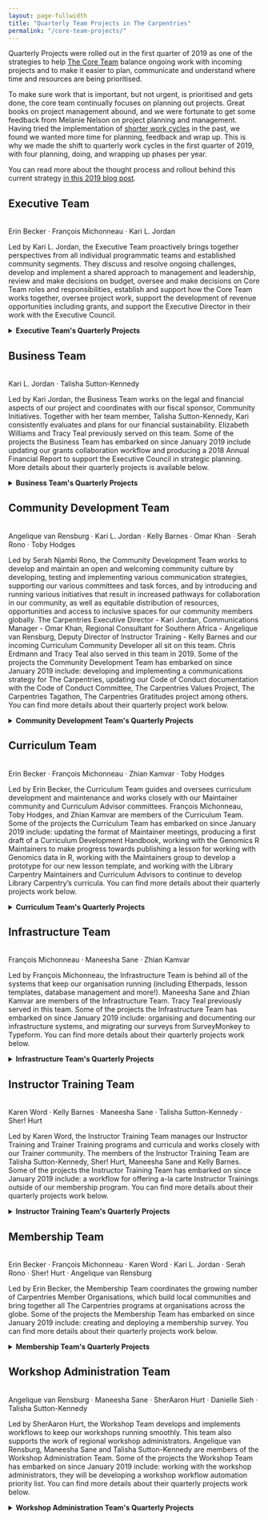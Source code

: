 ```yaml
---
layout: page-fullwidth
title: "Quarterly Team Projects in The Carpentries"
permalink: "/core-team-projects/"
---
```


Quarterly Projects were rolled out in the first quarter of 2019 as one of the strategies to help [The Core Team](ttps://carpentries.org/team) balance ongoing work with incoming projects and to make it easier to   plan, communicate and understand where time and resources are being prioritised.

To make sure work that is important, but not urgent, is prioritised and gets done, the core team continually focuses on planning out projects. Great books on project management abound, and we were fortunate to get some feedback from Melanie Nelson on project planning and management. Having tried the implementation of [shorter work cycles](https://datacarpentry.org/blog/2017/02/prometheus) in the past, we found we wanted more time for planning, feedback and wrap up. This is why we made the shift to quarterly work cycles in the first quarter of 2019, with four planning, doing, and wrapping up phases per year.

You can read more about the thought process and rollout behind this current strategy [in this 2019 blog post](https://carpentries.org/blog/2019/02/projects-teams-job-plans/).

## Executive Team
<br/> Erin Becker · François Michonneau · Kari L. Jordan

Led by Kari L. Jordan, the Executive Team proactively brings together perspectives from all individual programmatic teams and established community segments. They discuss and resolve ongoing challenges, develop and implement a shared approach to management and leadership, review and make decisions on budget, oversee and make decisions on Core Team roles and responsibilities, establish and support how the Core Team works together, oversee project work, support the development of revenue opportunities including grants, and support the Executive Director in their work with the Executive Council.

<details>
<summary>
<strong>Executive Team's Quarterly Projects</strong>
</summary>

<details>
<summary>
<strong>October - December (Q4) 2020</strong>
</summary>
Erin Becker · François Michonneau · Kari L. Jordan

#### New Core Team Member Recruitment
In Q4 2020, The Carpentries Executive Team oversaw the recruitment of [two new members of our Core Team](https://carpentries.org/blog/2020/10/job-openings/), as well as three short-term positions. We hope to be able to announce new team members to the community near the end of Q1 2021.

This quarter, the Executive Team has also helped to coordinate a cross-team effort to solidify our support of online workshops and integrate online offerings into all of our workflows and structures. You can read [ about this project in this blog post from December 14, 2020](https://carpentries.org/blog/2020/12/Carpentries-Online-Workshops/).
</details>

<details>
<summary>
<strong>January - March (Q1) 2020</strong>
</summary>
Erin Becker · François Michonneau · Kari L. Jordan

#### Learner Survey Infographics

We collect information from our learners via the pre and post workshop survey. Additionally, we collected long-term impact survey responses in Q4 of 2020. We’ve released several reports using this data, however this year we will only create infographics with the data. This is because the results of our reports often say the same thing. In the future we may write a more comprehensive impact paper, but infographics that our team and community can use will be sufficient for this quarter.

#### The Carpentries Annual Report, 2019

In late 2018, [we released our first Annual Report (for 2018)](https://carpentries.org/blog/2018/10/annual-report/). This report has served as a valuable resource for communicating with both existing community members, as well as potential funders, Members, and others who we want to establish a relationship with. In Q1 2020, will develop 2019's annual report that both communicates updated metrics for our programs and financials, and also showcases the strengths of our organisation and how it has grown over the past year.

</details>

<details>
<summary>
<strong>October - December (Q4) 2019</strong>
</summary>
Erin Becker · Elizabeth Williams · Kari L. Jordan · Tracy Teal

#### Planning for Implementing CoCc Task Force Recommendations

A task force met four times during August and September 2019 to make recommendations to help respond to incidents that happen outside the existing mandate of the Carpentries Code of Conduct Committee. [These recommendations were released on 2019-09](https://carpentries.org/blog/2019/09/cocc-taskforce-summary-recommendations/). This quarter we will develop a roadmap that can be used to implement the task force’s recommendations.
</details>

<details>
<summary>
<strong>July - September (Q3) 2019</strong>
</summary>
Erin Becker · Elizabeth Williams · Kari L. Jordan · Tracy Teal

#### Recommendations for incidents outside the mandate of The Carpentries Code of Conduct committee

With a growing community and an increasing number of Carpentries spaces (online and in-person), The Carpentries is encountering cases where a response to incidents either in or outside of Carpentries spaces may be appropriate, but are outside our formal guidelines and processes. Our Code of Conduct (CoC) and Code of Conduct Committee are now quite mature and in operation for incidents that fall within its mandate. There is less clarity when there are incidents outside the Code of Conduct committee’s current purview, including incidents that may have occurred outside of Carpentries spaces, incidents that happen within Carpentries spaces that are either not reported or are not yet incidents, or where people would like to share information or get feedback, rather than formally report an incident. These incidents may impact the ability of members to feel safe working in our community. We want to respond to these events in a timely manner and in a consistent way that balances transparency, confidentiality and legal considerations.
</details>

<details>
<summary>
<strong>April - June (Q2) 2019</strong>
</summary>
Erin Becker · Elizabeth Williams · Kari L. Jordan · Tracy Teal

#### Equity, Inclusion, and Accessibility Roadmap

We currently employ a reactive approach to issues around equity, inclusion, and accessibility. Each process and program we as a team own - from how we collect information to how we support micro-communities - should include elements of a strategic plan that ensures we are advocating for community:

**Equity**: The creation of opportunities for equal access to and participation in programs that are capable of closing participation gaps in our community. <br/>
**Inclusion**: The active, intentional, and ongoing engagement of diverse people and communities that increases awareness, content knowledge, and empathic understanding of the ways we interact within (and change) our community.<br/>
**Accessibility**: Program/process design and implementation that offers multiple avenues for access and participation.

This project is being scoped to develop a strategic plan that will include our:
- **Strategy**: Scoping the larger vision for why we are doing this work.
- **Plan**: List of steps to accomplish the goals of our strategy.
</details>

<details>
<summary>
<strong>January - March (Q1) 2019</strong>
</summary>
Erin Becker · Elizabeth Williams · Kari L. Jordan · Tracy Teal

#### Develop a System to Evaluate and Measure Project/Program Outcomes

Each staff team project will need sign-off from the Assessment and Equity and Inclusion Lead (Kari). We currently do not have a system to define what assessment/E&I looks like across projects and programmatic outcomes. The purpose of this project is to develop such a system in the form of a rubric and/or checklist.
</details>

</details>

## Business Team
<br/> Kari L. Jordan · Talisha Sutton-Kennedy

Led by Kari Jordan, the Business Team works on the legal and financial aspects of our project and coordinates with our fiscal sponsor, Community Initiatives. Together with her team member, Talisha Sutton-Kennedy, Kari consistently evaluates and plans for our financial sustainability. Elizabeth Williams and Tracy Teal previously served on this team. Some of the projects the Business Team has embarked on since January 2019 include updating our grants collaboration workflow and producing a 2018 Annual Financial Report to support the Executive Council in strategic planning. More details about their quarterly projects is available below.

<details>
<summary>
<strong>Business Team's Quarterly Projects</strong>
</summary>

<details>
<summary>
<strong>July - September (Q3) 2020 & October - December (Q4) 2020</strong>
</summary>
Kari L. Jordan · Talisha Sutton-Kennedy · Omar Khan

#### Capacity Building
Throughout Q2 and Q3 2020, The Business Team has been working with the Executive Council on Capacity Building. This work is driven by Goal 5 of The Carpentries Strategic Plan: Strengthen organisational structure and capacity to be strategic and responsive. In alignment with Goal 5,  the goal of the Capacity Building project was to pursue grant opportunities and explore ways to manage and diversify our revenue streams, including pursuing corporate sponsorships, that are aligned with our values and priorities.

We began by exploring the revenue applications of The Carpentries current assets and organisational strengths. We researched fundraising strategies and took advantage of fundraising training opportunities offered to Chan Zuckerberg Initiative (CZI) grantees. The information from these initiatives was used to support the development of a fundraising plan. As part of this project, we worked very closely with our Communications Manager, Omar Khan, who led the development of The Carpentries Philanthropy. A newly launched mailing list for members of our community who are interested in learning more about how they can help support our mission of building global capacity in essential data and computational skills and broaden The Carpentries’ impact on the world around us. For more information, please view the blog post: [Announcing The Carpentries Philanthropy: A New Way to Get Involved with The Carpentries (2020-10-01)](https://carpentries.org/blog/2020/10/introducing-the-carpentries-philanthropy/)

Our work in this project demonstrated the importance of fundraising through donation campaigns for non-profit organisations. Therefore as outlined in the fundraising plan, we began planning a donation campaign. On 2020-11-09, the blog post [A Call to Action: Donate to The Carpentries](https://carpentries.org/blog/2020/11/a-call-to-action-donate-to-the-carpentries/) went out to announce and launch our first donation campaign.
</details>

<details>
<summary>
<strong>April - June (Q2) 2020</strong>
</summary>
Kari L. Jordan · Talisha Sutton-Kennedy

#### Online Workshops Pricing Model

In Q2 2020, The Business Team was tasked with determining whether the pricing model for online workshops would differ from in-person workshops. To do this, we researched the costs of licensing expansions of existing tools. We reviewed the subscription services that we use for any tools required to host workshops. Those tools include Zoom, Calendly, and HelpScout. We looked at what our current plans include in terms of users and what it would cost to upgrade plans should we need to for online workshops. We were able to apply for several non-profit discounts and remove users who were not using the services in their work. Because of that, we did not need to increase the price for subscriptions for our services, and therefore did not need to increase the price for workshops taught online.

</details>

<details>
<summary>
<strong>January - March (Q1) 2020</strong>
</summary>
Kari L. Jordan · Talisha Sutton-Kennedy

#### 2019 Financial Report

December 2019 marked the end of our 2019 fiscal year, the launch of a new strategic plan and transitions within both our Executive Council and Executive Team. Our annual financial report will outline the financial trends over the last year, our financial status at the end of the year, and provide an outlook going into 2020. Through this report, we hope to provide The Carpentries leadership (EC & Executive Team) the resources to make informed strategic financial decisions to support The Carpentries’ programs and to allow the broader community easy access to more detailed financial information.

</details>

<details>
<summary>
<strong>October - December (Q4) 2019</strong>
</summary>
Elizabeth Williams · Tracy Teal

#### Grants to Support Program Development and Scaling

In November 2019, [we announced](https://carpentries.org/blog/2019/11/czi-moore-grant/) that we have been awarded USD $2.65 million from Gordon and Betty Moore Foundation and Chan Zuckerberg Initiative to support our work over the next three years. This funding will support the growth of our Instructor Training program and Trainer Training programs, enable the creation of a platform for community members to share high-quality, peer-reviewed lesson materials (Carpentries Lab), move forward on our [Equity, Inclusion, and Accessibility Roadmap](https://carpentries.org/files/assessment/equity_inclusion_accessibility_roadmap.pdf), more systematically support local community growth and leadership, and much more! For more information about the work these grants are supporting, see [our announcement](https://carpentries.org/blog/2019/11/czi-moore-grant/). Also check out our [Supporters page](https://carpentries.org/supporters/) for more details on funding sources.

#### Growing our Core Team

At the end of Q3 2019, we bid [a bittersweet farewell to Chris Erdmann](https://carpentries.org/blog/2019/09/thank-you-all/) as he moved on from his role as Library Carpentry Community & Development Director. This quarter, we [brought on-board Angelique van Rensburg](https://carpentries.org/blog/2019/11/introducing-angelique/) as Regional Consultant for Southern Africa and [announced four new open positions](https://carpentries.org/blog/2019/11/job-opportunities-with-the-carpentries) with our team. We also announced that our Executive Director, Tracy Teal, [will be moving on from her position](https://carpentries.org/blog/2019/12/executive-director-transition) in January. We are grateful for Tracy’s transformative leadership and for Chris’s contributions to building the Library Carpentry community. In the new year, we look forward to finding our five new Core Team members. Will you be one of them?

#### Preparing to Report on our Programs

In 2018, [we released our first annual report](https://carpentries.org/blog/2018/10/annual-report/) as The Carpentries. We have also [released reports](https://carpentries.org/assessment/) on our [programmatic statistics](https://doi.org/10.5281/zenodo.2325620), and our impact on learners, both [immediately after workshops](https://doi.org/10.5281/zenodo.1043533) and [longer-term](https://doi.org/10.5281/zenodo.1039944). We also shared a high-level overview of our financials in [this blog post](https://carpentries.org/blog/2019/05/carpentries-financial-updates/). It is important to us as an organisation, and in line with [our community value](https://carpentries.org/blog/2019/11/carpentries-values/) of “Acting Openly”, to systematise our reporting process and make this information routinely available to the community in ways that are accessible and actionable. This quarter, we began to organise and clean our data to prepare for a Q1 2020 release of our 2019 Annual Report and financial report, as well as a report on our Instructor Training program, and a set of infographics around our impact on learners at our workshops. Watch our blog and [@thecarpentries](https://twitter.com/thecarpentries) on Twitter for announcements as these reports are released!

</details>

<details>
<summary>
<strong>July - September (Q3) 2019</strong>
</summary>
Elizabeth Williams · Tracy Teal

#### Financial Report, Budget Development and Tracking

In Q2, we generated a [Financial Report for fiscal year 2018](https://carpentries.org/blog/2019/05/carpentries-financial-updates/). This report presents an overview of our income and expenses and serves as a resource to support our long-term financial sustainability. In order to sustain the financial health of The Carpentries as we grow and diversify, we have developed a quarterly budget creation and tracking system. This will allow us, as a community, to consider the financial impact of strategic decisions as we think about priorities and activities.

In Q3 the Business Team has continued this work in cooperation with the Carpentries Executive Council Treasurer, Raniere Silva. We have created a Quarterly Budget format and workflow and will be working on integrating this into a Yearly Budget format and workflow for 2020.
</details>

<details>
<summary>
<strong>April - June (Q2) 2019</strong>
</summary>
Elizabeth Williams · Tracy Teal

  This quarter (Q2 2019), the Business team focused on tracking and reporting our financial status and diversifying our income sources. In Q1 2019, we started organising and analysing the financial data we have for the year 2018, and we have now presented it as a report to the Executive Council, to give them a clear idea of our current financial trends and help them to make informed strategic decisions. Similarly, we will be developing a workflow to generate and track quarterly and yearly budgets. As our community grows and diversifies, so must our business practices, and developing a system for monitoring income and expenses will help us sustain financial health.

  Based on information from 2018 on the growth of our activities, we will also be exploring individual donations and sponsorships as additional models for financial support. We currently have a donation button on our website, leading to a donation page that has been out of date and lacking in engagement. This page will be updated, so that donors have a clear understanding of the impact their donation will have. A Sponsorship Model Task Force will be assembled to explore a model for sponsorship with the community. We see a sponsorship model that invites sponsors to share the vision of our organisation as having potential for stable funding and partnerships.

#### Donate Button

As we work to diversify our revenue sources, we have made it easier for individuals to contribute financially to The Carpentries by updated the aesthetics and information on [donations page](https://carpentries.wedid.it/). Our websites and lesson pages experience high traffic volumes (the Data Carpentry R Ecology lesson receives more than 15,000 unique visitors per month!), so we wanted to offer those users an opportunity to donate to support our work by making the system easier to use and giving donors a clear idea of what their donations will serve.

#### Sponsorship Model Task Force

In Q2, we assembled a [Sponsorship Model Task Force](https://carpentries.org/blog/2019/07/sponsorship-programme/) to explore a model for sponsorship with the community. We see high potential for stable funding and partnership-building by developing a sponsorship model that invites mission-aligned organizations to share and support the vision of our organisation. This task force has begun to meet and outline work for piloting a sponsorship model in time for CarpentryCon 2020.

</details>

<details>
<summary>
<strong>January - March (Q1) 2019</strong>
</summary>
Elizabeth Williams · Tracy Teal

In Q1 2019, the business Team worked on updating our grants collaboration workflow and producing a 2018 Annual Financial Report to support the [Executive Council](https://carpentries.org/governance/) in strategic planning.
</details>

</details>

## Community Development Team
<br>Angelique van Rensburg · Kari L. Jordan · Kelly Barnes · Omar Khan · Serah Rono · Toby Hodges

Led by Serah Njambi Rono, the Community Development Team works to develop and maintain an open and welcoming community culture by developing, testing and implementing various communication strategies, supporting our various committees and task forces, and by introducing and running various initiatives that result in increased pathways for collaboration in our community, as well as equitable  distribution of resources, opportunities and access to inclusive spaces for our community members globally. The Carpentries Executive Director - Kari Jordan, Communications Manager - Omar Khan, Regional Consultant for Southern Africa - Angelique van Rensburg, Deputy Director of Instructor Training - Kelly Barnes and our incoming Curriculum Community Developer all sit on this team. Chris Erdmann and Tracy Teal also served in this team in 2019. Some of the projects the Community Development Team has embarked on since January 2019 include:
developing and implementing a communications strategy for The Carpentries, updating our Code of Conduct documentation with the Code of Conduct Committee, The Carpentries Values Project, The Carpentries Tagathon, The Carpentries Gratitudes project among others. You can find more details about their quarterly project work below.

<details>
<summary>
<strong>Community Development Team's Quarterly Projects</strong>
</summary>

<details>
<summary>
<strong>October - December (Q4) 2020</strong>
</summary>

Angelique van Rensburg · Kelly Barnes · Omar Khan · Serah Rono · Toby Hodges

In Q4, the Community Development Team
- worked with Toby Hodges and Zhian Kamvar to prepare a video presentation aimed at introducing SORSE community members to The Carpentries. [You can watch the video here](https://youtu.be/ANxr38dx9rw).
- [prepared a ten minute presentation](https://youtu.be/SwGgs56POh4) for [Open Education 2020](https://openeducationconference.org/) about The Carpentries Instructor Training Program
- published [Community Facilitators Program content around Feedback Facilitation](https://carpentries.github.io/community-facilitators-program/02-0-feedback-facilitation/index.html) publicly on GitHub, onboarded and [formally introduced our first cohort of Community Facilitators in The Carpentries focusing on feedback facilitation](https://carpentries.org/blog/2020/11/introducing-carpentries-feedback-facilitators/)
- updated our community communications guides to include [guidelines and best practices for sharing job posts](https://docs.carpentries.org/topic_folders/communications/guides/share-opportunities.html) in The Carpentries, and took on Jez Cope's suggestion and created an [opportunities mailing list on TopicBox](https://carpentries.topicbox.com/groups/opportunities).
- supported the Instructor Development Committee Leaders in launching and announcing the first cycle of [Carpentries Mentoring Groups for 2021](https://carpentries.org/blog/2020/11/Mentoring-2021-Cycle1/), and in holding an information session for community members that expressed interest in the Mentoring groups
- continued work on the semi-permanent Online Workshops Pilot, and organised a [blog post centred around communicating the core team's work](https://carpentries.org/blog/2020/12/Carpentries-Online-Workshops/) involving the Online Workshops Pilot.

</details>

<details>
<summary>
<strong>July - September (Q3) 2020</strong>
</summary>

Angelique van Rensburg · Kari L. Jordan · Kelly Barnes · Omar Khan · Serah Rono · Toby Hodges

In Q3, the Community Development Team
- continued to **support the online workshops pilot project** by (i)soliciting for feedback about instructor and learner experiences in online workshops, (ii)drafting, editing and publishing community posts on the subject of online workshops and [collating these community contributions in The Carpentries Handbook for ease of access](https://docs.carpentries.org/topic_folders/hosts_instructors/resources_for_online_workshops.html), and (iii)presenting prominently occurring questions and tips for addition to our formal Carpentries recommendations around running online workshops. We also spent time engaging our community [on the question of accessibility of Carpentries resources and tools to community members in different settings around the world](https://github.com/carpentries/conversations/issues/26).
- worked with the [Task Force](https://2020.carpentrycon.org/task-force) and community members to facilitate sessions at [CarpentryCon 2020](https://2020.carpentrycon.org/), ensure smooth running of the five-week virtual event, oversaw the creation and maintenance of the conference website, and kept the [event playlist on YouTube](https://youtube.com/playlist?list=PLXLapl_LKb4fx-t_4MBSPiefTraj5KdJ8) updated with session recordings.
- worked with Lou Woodley from [CSCCE.org](https://cscce.org/) to write the first module of the Community Facilitators module around Feedback Facilitation, [introduced the program to our global community](https://carpentries.org/blog/2020/09/introducing-community-facilitators-program/) and [put out a call for community members to apply to participate in the pilot feedback facilitation cohort](https://carpentries.org/blog/2020/09/apply-feedback-facilitators-cohort/).
- [reopened our Instructor Development Committee Leadership program](https://carpentries.org/blog/2020/08/IDC-leadership-call-for-applicants/) after a six month hiatus in the early days of the pandemic, and invited community members to apply to serve in the 2020-2021 cohort of IDC Leaders. We were able to onboard seven IDC Leaders in Q3 and [you can read more about the IDC Leaders in this blog post](https://carpentries.org/blog/2020/09/announcing-2020-idc-leaders/).
</details>

<details>
<summary>
<strong>April - June (Q2) 2020</strong>
</summary>


#### Online Workshops Pilot Project work

In Q2 2020, the Community Development Team collaborated with other Carpentries teams on the Online Workshops Pilot project. Our mandate on this project was to:
- [Identify ways community members can be supported through a tough period](https://carpentries.org/blog/2020/04/community-support/), and communicate extensively about this
- [Create a central page on the website](https://carpentries.org/online-workshop-recommendations/) to share The Carpentries official recommendations around online workshops
- [Create a central resource in our Handbook](https://docs.carpentries.org/topic_folders/hosts_instructors/resources_for_online_workshops.html) to collate all community-contributed resources relevant for teaching and learning in online workshops
support community members in drafting and publishing blog posts about online workshops
- Triage community questions and suggestions for the attention and action of the rest of our team
- Organise [Themed Discussions to facilitate brainstorming and knowledge sharing](https://youtu.be/Ml1AGYD0x1o) on matters relevant to online workshops
- [Facilitating sessions at CarpentryCon](https://2020.carpentrycon.org/schedule/#session-56) to enable instructors to share their experiences from teaching online
- Find opportunities for Carpentries Core Team and community members to present and share strategies for teaching online
- Define [facilitation roles necessary for successful convening in online spaces](https://carpentryconnect.org/online/#DefiningVolunteerRoles) and design guides for them. These are part of the [CarpentryConnect Planning Kit](https://carpentryconnect.org), a resource designed to guide community members as they organise local and regional Carpentries events, whether online or in-person. Herein you will find checklists to work with, recommendations for best practices and resources on event planning for further reading.

#### Community Facilitators Program

Developing the Roadmap for this project was the first of multiple phases toward the creation and launch of the Community Facilitators Program in The Carpentries, and you can read about this at length [under this issue](https://github.com/carpentries/strategic-plan/issues/14). In Q2 2020, we were able to
- Identify all modules that will constitute the curriculum developed to support community facilitators
- Develop a dependency map to show how the Community Facilitators Program supports existing initiatives in The Carpentries community and to help introduce the Community Facilitators Program to our community to create a shared understanding and help recruit community members to future cohorts of the program
- Identify learning objectives for the first module of the Community Facilitators Program
- Identify the first module of the Community facilitators Program to develop
- Determine team composition & roles in the development of curriculum to train Community Facilitators, including licensing and branding
- Create a Community Facilitators lifecycle summary to guide communication about, onboarding to, and offboarding from the Community Facilitator program

More information about this will be available on The Carpentries blog in the next few weeks.

#### CarpentryCon @ Home Planning

We worked with Sher! Hurt and the [CarpentryCon @ Home Task Force](https://2020.carpentrycon.org/task-force/) to plan for our first ever online and seven-week community conference. Here is the [conference schedule](https://2020.carpentrycon.org/schedule/) and you can find session recordings [on our YouTube channel](http://youtube.com/thecarpentries/videos).

</details>

<details>
<summary>
<strong>January - March (Q1) 2020</strong>
</summary>

#### Developing a CarpentryConnect Planning Kit

Serah Rono

CarpentryConnects are community convenings, organised to bring together community members of The Carpentries that are in close proximity geographically for knowledge exchange, collaboration and networking. In Q1 2020, we prioritised the development of the [CarpentryConnect Planning Kit](http://carpentryconnect.org), a resource designed to guide community members as they organise local and regional Carpentries events, whether online or in-person. [This blog post](https://carpentries.org/blog/2020/04/carpentryconnect-planning-kit/) provides context for the work we did, and summarises ways community members can contribute to the resource.

#### Carpentries in Africa Community

Angelique van Rensburg

In Q1 2020, we assessed the communications platforms that were available to the [Carpentries Community in Africa](https://docs.carpentries.org/topic_folders/regional_communities/african_task_force.html#what-we-do). Two additional platforms (i.e. African Carpentries Calendar and Slack Channel) were added to align with that of the rest of Global Carpentries Community. These platforms were updated with among others, general Carpentries announcements (i.e. uniquely African topics, Carpentries Blog posts), funding and scholarship and upcoming Carpentries teaching opportunities. Three successful African Carpentry meet-up sessions were hosted in Q1, attended by Carpentry Community members, Instructors and Trainers from South Africa, Zimbabwe, Ethiopia, Kenya and Nigeria (with the odd audience from Europe and the United States).  We are currently gathering information from the African Carpentries Community on what they want an [African Carpentries Meetup 2020](https://forms.gle/qCaVejLdXiZjdxYN8) to look like.

#### Hiring and Onboarding New Communications Manager

Kari L. Jordan · Omar Khan · Serah Rono

In mid-March 2020, Omar Khan joined The Carpentries as communications manager. Read more about him and what his role in The Carpentries will entail [here](https://carpentries.org/blog/2020/03/carpentries-communications-manager/).

</details>

<details>
<summary>
<strong>October - December (Q4) 2019</strong>
</summary>
Serah Rono · Kari L. Jordan · Tracy Teal

#### The Carpentries Tagathon

In July, we systematised [our tagging system on The Carpentries blog](https://carpentries.org/posts-by-tags/) to improve the discoverability of our nearly 200 blog posts. Based on feedback from community members, in October, we extended this tagging system to the [Data Carpentry](https://datacarpentry.org/blog/), [Library Carpentry](https://librarycarpentry.org/blog/), and [Software Carpentry](https://software-carpentry.org/blog/) blogs through a [Hacktoberfest Tagathon](https://carpentries.org/blog/2019/10/carpentries-tagathon/). With fourteen years of posts on the [Software Carpentry blog](https://software-carpentry.org/blog/dates/), updating tags is a work-in-progress. We welcome your contributions to re-tagging our old posts at any time!

#### Expressing Gratitude To and From Our Community

Throughout the month of December, we are practicing [our community values](https://carpentries.org/blog/2019/11/carpentries-values/) of “Valuing All Contributions” and “Community Collaboration” through our [Gratitudes Series](https://carpentries.org/blog/2019/11/carpentries-gratitudes-series/). We extend heartfelt thanks to all of the individuals, committee and task force members, and all others who support The Carpentries mission. Read all of the messages of gratitude so far and watch the [green-stickies tag on our blog](https://carpentries.org/posts-by-tags/#blog-tag-green-stickies) for upcoming posts. If your task force or committee isn’t listed yet, and would like to add your message of gratitude, get in touch with us at [team@carpentries.org](mailto:team@carpentries.org).

#### Planning for CarpentryCon 2020

In 2018 we [held our first global Carpentries conference](https://carpentries.org/blog/2018/06/carpentry-con-report/) - CarpentryCon 2018 in Dublin, Ireland. Our community has also organised smaller, regional gatherings at [CarpentryConnect Davis](http://ivory.idyll.org/dibsi/CarpentryConWest.html), [CarpentryConnect Johannesburg](https://carpentries.org/blog/2019/01/carpentryconnect-jhb2018/) and CarpentryConnect Manchester [1](https://carpentries.org/blog/2019/07/ccmcr2019-highlights/) [2](https://carpentries.org/blog/2019/09/carpentryconnect-manchester/). The CarpentryCon Task Force is now deep in preparations for [CarpentryCon 2020 in Madison, Wisconsin, USA](https://2020.carpentrycon.org/) and preparation has already begun for CarpentryCon 2021 in South Africa. The 2020 Task Force is currently accepting applications for financial aid](https://carpentries.org/blog/2019/12/carpentrycon-financial-aid/) and [session proposals](https://carpentries.org/blog/2019/11/carpentrycon2020-proposals/). For more information and important dates, head over to the [CarpentryCon 2020 website](https://2020.carpentrycon.org/).

#### Carpentries Values

Shared values and goals have long been the starting point of communities of practice as they identify changes they want to see and start working together towards these changes. Between July and November 2019, The Carpentries Community Development Team formed a Task Force which [worked with our community](https://carpentries.org/blog/2019/09/carpentries-values-update-and-question-three/) to identify and articulate [The Carpentries Values](https://carpentries.org/values/). A long-form report detailing why and how this work was done [can be found here](https://github.com/carpentries/task-forces/blob/master/2019/articulating-the-carpentries-values/2019-11-carpentries-values-summary.md).

</details>

<details>
<summary>
<strong>July - September (Q3) 2019</strong>
</summary>
Serah Rono · Kari L. Jordan · Tracy Teal

#### Communications Strategy and Implementation Plan

As you may remember, [we developed our community communications strategy in Q1](https://carpentries.org/blog/2019/04/how-and-why-we-communicate/), an exercise that allowed us to define our goals around use of our communications platforms, outline the audiences we communicate to, and integrate inclusivity practices for all communications on The Carpentries channels. [We then started implementing it across our platforms and resources in Q2](https://carpentries.org/blog/2019/07/carpentries-comms-strategy/) and have continued with this implementation work in Q3. One of our primary goals for this year is to empower our community members to document and share their knowledge and experiences on our community blog, YouTube channel](https://www.youtube.com/thecarpentries) and other community spaces. Our [communications “how-to” guides](https://docs.carpentries.org/topic_folders/communications/guides/index.html) in our handbook are one primary tool we are currently using to achieve this, so have a read and let us know what other guides you would like The Carpentries team to make available for you.  

#### The Carpentries Values

As our community coalesces into a shared identity as “The Carpentries”, defining our core values is a priority. Our community values shape everything from the ways that we communicate, to the work that we take on, to the funding opportunities we pursue. [Feedback from our community members](https://carpentries.org/blog/2019/09/carpentries-values-update-and-question-three/) has been, and will continue to be, vital in articulating these values. We are looking forward to continuing these conversations and formulating these values with our community in Q4 and beyond. For everyone who has interacted / collaborated with members of The Carpentries community in workshops, conferences or across different initiatives, take a few minutes to answer three questions via [GitHub](https://github.com/carpentries/conversations/issues/21), [our community Discussion channel](https://carpentries.topicbox.com/groups/discuss/T9029fc4692993ab1/input-needed-help-us-articulate-the-carpentries-values) or anonymously via [this Google Form](https://forms.gle/gZmafyLVKAHBqfgc6).

</details>

<details>
<summary>
<strong>April - June (Q2) 2019</strong>
</summary>
Serah Rono · Kari L. Jordan · Tracy Teal

  In the first quarter of 2019, we assessed all of The Carpentries communications channels, requested for input from the broader Carpentries community,  and developed a communications strategy to help define [how and why we communicate as a team at The Carpentries](https://carpentries.org/blog/2019/04/how-and-why-we-communicate/). The strategy includes measures to create awareness about the work that we do, encourage participation and collaboration, and empower and edify our community. But we are also convinced that a strategy is not sufficient in and of itself. Implementation is an important subsequent step.

  While implementing the strategy is a continuous task that we hope to carve out into all aspects of our communication over time, in Q2 2019, the Community Development team is test driving the new strategy by:
  <ol style="list-style-type: lower-alpha;">
  <li>reviewing, refining and standardising content in existing community-facing resources on our website, in our Handbook, YouTube channel and other persistent sources that our community references regularly. </li>

  <li>working with other staff teams to incorporate the communications strategy into their regular and quarterly project work i.e. by identifying specific audiences that each project is geared at, we can identify channels where these communities thrive, and ways to engage them meaningfully over time</li>

  <li>being more present and active in environments our community meets and collaborates in so we can learn from you, and understand how to help initiate new collaborations, rally others to participate in ongoing ones and sustain existing ones as community needs evolve over time. For example,</li>
   <ol style="list-style-type: lower-roman;">
    <li>we hosted Community Discussions on 21-22 May (<a href ="https://youtu.be/npJcMKUKVwc">view recording</a>) and learnt so much from you on paths to consider <a href = "https://carpentries.org/blog/2019/05/equity-inclusion-accessibility-roadmap/">as we work on our Equity, Inclusion, and Accessibility Roadmap</a>. </li>

    <li>From our monthly Carpentries Instructors in Africa call, community members were really drawn to Bianca’s and Katrin’s creative ideas for teaching R workshops, and they agreed to collaborate on this informative blog post - <a href="https://carpentries.org/blog/2019/05/R-tips-and-tricks/">Tips and Tricks for Teaching R</a>. We are keen to receive more posts by the community for The Carpentries blog, and anyone interested in submitting a draft can <a href="https://forms.gle/dssvVNMqPrTQ3Ljs9">fill out this form</a> or <a href ="mailto:serah@carpentries.org">send it to Serah Rono</a> directly.</li>

    <li>we were at <a href ="https://csvconf.com">CSV Conference</a> in early May 2019 and met lots of researchers, librarians and technologists there, some of whom will be facilitating our themed community discussions, also known as Carpentries Conversations, in the coming months. Look out for that. We’re also very excited to be attending <a href ="https://www.software.ac.uk/programmes-and-events/carpentryconnect">CarpentryConnect in Manchester</a> in June 2019, and Serah Rono will co-chair the Open Source communities track at <a href ="https://www.scipy2019.scipy.org">SciPy 2019</a> in Austin, Texas in July 2019. We look forward to meeting some of our community in person at these events!</li>
   </ol>
  </ol>
</details>

<details>
<summary>
<strong>January - March (Q1) 2019</strong>
</summary>
Serah Rono · Kari L. Jordan · Tracy Teal

In Q1 2019,  the Community Development Team worked on developing a communications strategy and [updating our Code of Conduct documentation](https://github.com/carpentries/coc-guidelines-taskforce/issues) with [the Code of Conduct Committee](https://carpentries.org/coc-ctte/).  
</details>

</details>

## Curriculum Team
<br/>Erin Becker · François Michonneau · Zhian Kamvar · Toby Hodges

Led by Erin Becker, the Curriculum Team guides and oversees curriculum
development and maintenance and works closely with our Maintainer community and
Curriculum Advisor committees. François Michonneau, Toby Hodges, and Zhian
Kamvar are members of the Curriculum Team. Some of the projects the Curriculum
Team has embarked on since January 2019 include: updating the format of
Maintainer meetings, producing a first draft of a Curriculum Development
Handbook, working with the Genomics R Maintainers to make progress towards
publishing a lesson for working with Genomics data in R, working with the
Maintainers group to develop a prototype for our new lesson template, and
working with the Library Carpentry Maintainers and Curriculum Advisors to
continue to develop Library Carpentry’s curricula. You can find more details
about their quarterly projects work below.

<details>
<summary>
<strong>Curriculum Team's Quarterly Projects</strong>
</summary>

<details>
<summary>
<strong>October - December (Q3) 2020</strong>
</summary>
Erin Becker · François Michonneau · Zhian Kamvar · Toby Hodges

#### New Maintainer Community Lead and Pilot Astronomy Curriculum
In Q4, we onboarded [Daniel Chen as the new Maintainer Community Lead](https://carpentries.org/blog/2020/11/introducing-Dan-Chen-as-Maintainer-Community-Lead/), ran a first pilot for a [new Data Carpentry Astronomy curriculum](https://datacarpentry.org/astronomy-python/), and continued work on the new lesson template. We have also begun organizing pathways for community engagement around lessons in [The Carpentries Incubator](https://carpentries.org/community-lessons/). More information about those pathways will be available in Q1 2021.

</details>

<details>
<summary>
<strong>July - September (Q3) 2020</strong>
</summary>
Erin Becker · François Michonneau · Zhian Kamvar · Toby Hodges

#### Lesson Maintainers and Help Wanted Page
In Q3, the Curriculum Team worked with Community member Angela Li to wrap up onboarding and certification for [23 new Lesson Maintainers](https://carpentries.org/blog/2020/07/maintainer-welcome-2020/), polished and publicised a new [help wanted page](https://carpentries.org/help-wanted-issues/) to make it easier for contributors to find places to contribute, and started recruiting users to test elements of our [upcoming new lesson template](https://carpentries.org/blog/2020/08/lesson-template-design/).
</details>

<details>
<summary>
<strong>April - June (Q2) 2020</strong>
</summary>
Erin Becker · François Michonneau · Zhian Kamvar

#### Q2 2020 Work of the Curriculum Development Team
In Q2 2020, The Curriculum Development Team worked on projects including:
- In June-July we ran Maintainer Onboarding and brought on 23 new Maintainers to support core Carpentries lessons.
- We set up ["scaffolds"](https://carpentries.org/blog/2020/04/scaffolds/) to support learners who have difficulty installing software for online workshops
- We brought on a new part-time staff member to work on developing a Data Carpentry curriculum for Astronomers
- We wrapped up our two year grant from the Alfred P. Sloan Foundation and [published a report](https://carpentries.org/blog/2020/06/sloan-curriculum-grant-report/) detailing what we were able to accomplish with this support, and where we're going next.

</details>

<details>
<summary>
<strong>January - March (Q1) 2020</strong>
</summary>
Erin Becker · François Michonneau

#### Image Analysis Curriculum Beta Release

Data Carpentry’s Image Analysis curriculum has started piloting with Instructors who are not the original lesson authors. In Q1 2020, we hope to publish it on Zenodo, add it to our lesson page, and announce it to the community as a “BETA” lesson. Beta lessons are NOT available upon request (i.e. through the workshop request form), but are considered stable enough for experienced Instructors to teach in Self-Organised workshops.

</details>

<details>
<summary>
<strong>October - December (Q4) 2019</strong>
</summary>
Erin Becker · François Michonneau

#### New Data Carpentry Lessons Being Piloted

With [funding from the Alfred P. Sloan Foundation](https://datacarpentry.org/blog/2018/02/curriculum-dev-scaling), The Carpentries Curriculum Team has been working with community collaborators to develop curricula for Economics and Image Analysis. This quarter, Constantin Pape and Dominik Kutra at EMBL, Germany have updated the [Image Analysis lesson](https://datacarpentry.org/image-processing/), authored by Dr. Tessa Durham Brooks and Dr. Mark Meysenburg at Doane College, Nebraska, USA. This update was focused on converting the lesson from one Python library to another that is easier to install and has better documentation - reducing cognitive load for learners. The updated materials are being piloted at EMBL and the University of Arizona in early 2020 and are scheduled for a beta release in Q1 2020. A new curriculum for Economics, teaching [Stata](https://github.com/datacarpentry/stata-economics) and the [bash shell](https://github.com/datacarpentry/shell-economics) is currently in alpha and is targeted for a beta release in mid 2020.  

#### Maintainer Onboarding Program Coming Soon

Members of our Maintainers community are currently planning a reboot of our Maintainer Onboarding program. This program will help ensure new Maintainers are supported in learning the technical and social aspects of maintaining lessons, and will also provide support to existing Maintainers who joined the team before onboarding was available. Onboarding will first be offered to existing Maintainers, with a second round of onboarding for new Maintainers in Q2 2020. For more information, see [this discussion on the Maintainers RFC repo](https://github.com/carpentries/maintainer-RFCs/issues/8).

#### Carpentries Incubator Launch

With so many members of our community excited about creating and sharing Carpentries-style lesson, we have launched The Carpentries Incubator as a place to share Carpentries-style teaching materials at all stages of development, to collaborate on lesson development, and receive feedback from other community members. Incubator lessons are developed and supported by community members and are not officially endorsed by The Carpentries. We encourage you to [browse the Incubator lessons](https://carpentries.org/community-lessons/) for materials that meet your needs and to use these materials freely. However, we are unable to offer workshops teaching these lessons upon request. In Q1-Q2 2020, we are hiring two new Core Team members to focus on developing a CarpentriesLab platform for sharing high-quality open source curricula and creating infrastructure, documentation, and community engagement pathways for people to contribute curricula to a shared repository for dissemination and discovery.

</details>

<details>
<summary>
<strong>July - September (Q3) 2019</strong>
</summary>
Erin Becker · François Michonneau

### Curriculum Development Handbook

At the end of Q1, [we announced](https://carpentries.org/blog/2019/04/curriculum-development-handbook/) the creation of our [Curriculum Development Handbook (CDH)](https://cdh.carpentries.org). The CDH serves as a stand-alone reference manual for folks developing lessons using our [lesson template](https://github.com/carpentries/lesson-example) in line with The Carpentries community values and educational philosophy. We’ve now advanced work on this handbook to include information on [community development roles](https://cdh.carpentries.org/community-development-roles.html) and the [lesson life cycle](https://cdh.carpentries.org/the-lesson-life-cycle.html). This continues to be a work in progress and contributions as issues or pull requests on [this project’s GitHub repository](https://github.com/carpentries/curriculum-development) are very welcome! This quarter has also seen the launch of [The Carpentries Incubator](https://github.com/carpentries-incubator/proposals) as a central location for sharing open-source lesson materials and collaborating on new curricular development.

#### Genomics Curriculum Relaunch

Data Carpentry’s [Genomics workshop](https://datacarpentry.org/genomics-workshop/) teaches researchers how to manage their data, access data from popular sequencing databases, automate their analysis pipelines by writing custom Bash scripts, and compute in the cloud. Genomics is a fast-moving field, and starting in August 2017, Instructors began to advocate for updating both the data set and software used, to modernise this workshop and keep it relevant. Over a 22 month period, hundreds of Instructors, helpers, learners, Maintainers, Curriculum Advisors, and others contributed to this major curriculum update and [publication](https://carpentries.org/blog/2019/07/lesson-release/). Read our [blog post](https://carpentries.org/blog/2019/07/genomics-relaunch/) for more details and to get involved in teaching or hosting this workshop!

#### Lesson Release

Thanks to the more than 1100 of you who contributed, twenty-seven Data Carpentry, Library Carpentry and Software Carpentry lessons were [successfully released](https://carpentries.org/blog/2019/07/lesson-release/) on Zenodo this June. Publication provides contributors with a citable work product, and helps us recognise the work our community members do to keep our lessons healthy. If you don’t see yourself listed as an author for a lesson you contributed to, please let us know by contacting [team@carpentries.org](mailto: team@carpentries.org) so we can give you credit for your work.

#### Image Analysis Curriculum

With [funding from the Alfred P. Sloan Foundation](https://datacarpentry.org/blog/2018/02/curriculum-dev-scaling) and the NSF, Data Carpentry has been collaborating with Dr. Tessa Durham Brooks and Dr. Mark Meysenburg at Doane College, Nebraska, USA to develop new lessons in image processing. Drs. Durham Brooks and Meysenburg have piloted this workshop at Doane and are now working with Constantin Pape and Dominik Kutra at EMBL, Germany, to translate the materials to a different Python library, based on pilot feedback. This lesson is considered to be in alpha stage and is cannot be requested as a Centrally-Organised Data Carpentry workshop, but community members are encouraged to work through the material and provide [feedback on its GitHub repository](https://datacarpentry.org/image-processing/). We anticipate a beta-release and pilot workshops at multiple institutions in early 2020.

#### Economics Curriculum

In addition to the Image Analysis curriculum work discussed above, our grant from The Alfred P. Sloane foundation also focused on development of a new Data Carpentry curriculum for Economics. We have been working with Dr. Miklos Koren at Central European University to draft these lessons, and have piloted one lesson at the European Economics Association Congress in Manchester in August. If you are interested in following or being involved in development of this curriculum, please visit the associated GitHub repositories for the [Stata](https://github.com/datacarpentry/stata-economics) and [bash shell](https://github.com/datacarpentry/shell-economics) lessons.
</details>


<details>
<summary>
<strong>April - June (Q2) 2019</strong>
</summary>
Erin Becker · François Michonneau

  In the first quarter of 2019, the Curriculum Team worked with Maintainers of the [Data Analysis and Visualisation in R for Genomics lesson](https://datacarpentry.org/genomics-r-intro/) to complete an alpha version of that lesson. Jason Williams and Uwe Hillgert are hosting a pilot workshop using this lesson at the University of Arizona, along with a [BugBBQ hacky day](https://datacarpentry.org/blog/2019/05/genomics-pilot) to catalyse community work on the Genomics lessons and prepare for publication in June. Thirty-six of The Carpentries lessons are planning to be involved in the June release. Maintainers for those lessons welcome community contributions. [Read the blog post](https://carpentries.org/blog/2019/05/lesson-release/) to see how you can get involved!

  The Curriculum Team also developed an initial draft of a [Curriculum Development Handbook](https://carpentries.github.io/curriculum-development/), which is now being used by Miklos Koren of Central European University to develop a Data Carpentry curriculum for [economics researchers](https://datacarpentry.org/lessons/#economics-curriculum). This team is also working with Tessa Durham Brooks and Mark Meysenburg at Doane College, Nebraska, USA to pilot a workshop for [image analysis](https://datacarpentry.org/image-processing/).

  In late May, The Carpentries will begin spreading the word about our updated Genomics curriculum to member institutions and other groups. We are excited to offer more opportunities for Instructors to teach these lessons and will be offering a one-hour webinar starting in June, which will be recorded and offered through [our YouTube channel](https://www.youtube.com/channel/UCBOUNBBZxc4DML3F89cEvGA). If you’d like to be notified when the webinar is available, please [add your email address here](https://forms.gle/ubxK9bApRub62vUE8). We will be announcing opportunities to teach these lessons through the [Instructors TopicBox list](https://carpentries.topicbox.com/groups/instructors), so make sure you’re signed up to receive these messages! If you’re excited and want to start exploring the curriculum now, you can access all the lessons from the [Genomics workshop homepage](https://datacarpentry.org/lessons/#genomics-workshop) and can get information on how to launch your own [AWS EC2 instance](https://datacarpentry.org/genomics-workshop/AMI-setup/index.html) to explore the materials.
</details>

<details>
<summary>
<strong>January - March (Q1) 2019</strong>
</summary>
Erin Becker · François Michonneau

In Q1 2019, the Curriculum Team worked on updating the format of [Maintainer meetings](https://docs.google.com/document/d/12OvistgHUxpLg7w2p9COCopf4jRzlUZ5LLXNiOZws4Y/edit), producing a first draft of a [Curriculum Development Handbook](https://docs.google.com/document/d/19xnq3XiTwlUa5gA8YQhwgb-1_hL6jdBK18HC7Ngmh1k/edit), working with the Genomics R Maintainers to make progress towards publishing a lesson for working with [Genomics data in R](https://docs.google.com/document/d/1JU849yX1Noj0Z7pwJYBkande1DG506h-3SC06lm10LE/edit), working with the Maintainers group to develop a prototype for our [new lesson template](https://docs.google.com/document/d/1bkgXq4yHb7iq9m-FuOsMKHHJERpx6XS1wsAbpN5qEwA/edit), and working with the Library Carpentry Maintainers and Curriculum Advisors to continue to develop Library Carpentry’s curricula. Whew!
</details>

</details>

## Infrastructure Team
<br>François Michonneau · Maneesha Sane · Zhian Kamvar

Led by François Michonneau, the Infrastructure Team is behind all of the systems that keep our organisation running (including Etherpads, lesson templates, database management and more!). Maneesha Sane and Zhian Kamvar are members of the Infrastructure Team. Tracy Teal previously served in this team. Some of the projects the Infrastructure Team has embarked on since January 2019 include: organising and documenting our infrastructure systems, and migrating our surveys from SurveyMonkey to Typeform. You can find more details about their quarterly projects work below.

<details>
<summary>
<strong>Infrastructure Team's Quarterly Projects</strong>
</summary>

<details>
<summary>
<strong>July - Septmeber (Q3) & October - December (Q4) 2020</strong>
</summary>
François Michonneau · Maneesha Sane · Zhian Kamvar

#### Transitions to Online Workshops
* Continued work in support of our transition to online workshops.  This includes updates to our database that allow us to track online workshops.
* Began work to ensure all our systems are in compliance with privacy and security policies.  This includes drafting security and privacy policies and creating a risk assessment plan.  It also includes auditing our existing systems to track what levels of access individuals have on the platforms we use, and creating systems to modify account level access as appropriate.
* Planning work to create a structure to manage our membership infrastructure, allowing us to better track our work with member organizations, reporting on their activity, and supporting their growth.  These systems will be implemented in 2021.
* Training for Core Team to make best use of our technology platforms. Teaching specific skills like writing SQL queries to strengthen Core Team members capacity to access and analyze existing data.
</details>

<details>
<summary>
<strong>April - June (Q2) 2020</strong>
</summary>
François Michonneau · Maneesha Sane · Zhian Kamvar

#### Q2 2020 Work for the Infrastructure Team
In Q2 2020, The Infrastructure Team worked on the following:
* Compliance: continue to work on privacy and security policies
* Online workshops: updates to workshop template to make it easier to share information with participants
* Lesson infrastructure: planning for next version of lesson template (see blog post), improved checking automations/continuous integration for current lesson template

</details>

<details>
<summary>
<strong>January - March (Q1) 2020</strong>
</summary>
François Michonneau · Maneesha Sane

#### Automating Routine Emails for Workshops

In Q1 2020, we continued our work to ensure the robustness of our Infrastructure system, and on improving documentation around it. [We welcomed Zhian](https://carpentries.org/blog/2020/03/lesson-infrastructure-technology-developer/) as a new team member. We provided support to all the other teams for their infrastructure needs. We are putting place systems to automate emails within AMY for workshop-related tasks, and in other parts of our workflows, for instance, to automatically remind instructors to sign up for pre- and post-workshop discussions. We integrated Calendly in the scheduling of pre- and post-workshop discussions. We set up a test instance of CodiMD (the open-source version of the popular collaborative Markdown editor) at https://codimd.carpentries.org We also started to make changes to our infrastructure to respond to the COVID-19 pandemic, including setting up an instance of Discourse at https://forum.carpentries.org to provide a space for community members to exchange tips and experience for teaching our workshops online.
</details>

<details>
<summary>
<strong>October - December (Q4) 2019</strong>
</summary>
François Michonneau · Maneesha Sane

#### Workshop Surveys

In October, we [rolled out an update](https://carpentries.org/blog/2019/10/transition-to-typeform/) to our pre- and post-workshop surveys that provides a more intuitive and (hopefully) a better overall experience for both learners and Instructors. Learners can now complete the surveys more quickly, and Instructors now receive a clearer and more actionable overview of their learners’ survey responses. With this new system, we can customise the way results are presented to ensure they are maximally useful for Instructors. If you check your survey results and find yourself thinking “I would really like to see things visualised this way instead” please [get in touch](mailto:francois@carpentries.org)! We’re also seeking a community member to review the code used to generate these reports, as we prepare to open-source this code as a Shiny app. Please [contact François](mailto:francois@carpentries.org) if you’re interested. For any other questions about this new system, please contact [team@carpentries.org](mailto:team@carpentries.org).

</details>

<details>

<summary>
<strong>July - September (Q3) 2019</strong>
</summary>
François Michonneau · Maneesha Sane

#### Infrastructure Documentation and Systems

We continued improving documentation and management of our infrastructure systems. We’ve cleaned up and systematised repository access across our 50+ lesson repos, and have created Maintainer [teams in GitHub](https://help.github.com/en/articles/about-teams) to make permissions easier to keep up to date moving forward. These teams also provide opportunities for Maintainers to use GitHub’s team-based communication features.

We’ve put a system in place for management and development of AMY, our internal database. AMY is where we manage data on instructor certification, workshops, instructor training events, memberships, and more and is central to the work of many of our staff team members. By systematising how we handle bug fixes, prioritise enhancements to existing features, and implement new feature requests, we can optimise developer time and ensure this work best supports our communities needs.

#### Survey Migration to Typeform

Until recently, all of our pre- and post-workshop surveys have been hosted on SurveyMonkey. As our community grows, we have developed new needs for survey hosting and data storage. We began to investigate Typeform as an alternative survey platform in early 2019 and piloted it with a few workshops. Feedback from instructors was very positive and Typeform makes it easier to develop custom workflow with the data collected. Transitioning to Typeform was also a good opportunity to revamp how results from the pre- and post-workshop surveys are presented to instructors (see below).

#### Instructor-focused Reports from Workshop Survey Feedback

A core value of our community is continued improvement through feedback. Learners at our workshops complete pre- and post-workshop surveys. That data is used to inform [our overall assessment](https://zenodo.org/record/1325464#.XXmD4ZNKiv6) and is also made available to individual Instructors for their workshops. The format of the survey results output from SurveyMonkey, however, is not easy to interpret and act upon. Our goal is to make it easier for Instructors to review feedback from their learners and make actionable changes in their teaching (and also to know what worked well!). We’ve been working to create an Instructor-focused survey results format, which will present this information to Instructors in a clear way.  In Q3, we have developed the infrastructure needed to provide a website that will present the results of the surveys to the instructors. We plan to roll out this new system to all our workshops in Q4, and extend it to instructor training events in early 2020.

#### Lesson Program Website Template

As each our our lesson programs (Data Carpentry, Library Carpentry, and Software Carpentry) have grown, so have their websites, driven by a team of dedicated community. This growth has meant that the websites have developed inconsistent structures, often making it difficult for new and veteran community members alike to find the information they are looking for. In Q3, we began developing a standard template for all three lesson program websites, to ensure they all have the same navigation and site map, and only contain lesson program specific content.  All other content will be directed to The Carpentries website and handbook. A small group of community members has provided feedback on the redesign. In future quarters, we will be developing a remote theme based on this design. The three lesson program sites (and any new lesson program site) will connect to this theme, ensuring we maintain a consistent structure as we continue to grow.
</details>

<details>
<summary>
<strong>April - June (Q2) 2019</strong>
</summary>
François Michonneau · Maneesha Sane

  2018 was spent transitioning from the separate identities of Software Carpentry and Data Carpentry to a unified identity of “The Carpentries”, welcoming in Library Carpentry as an official lesson program, and transitioning to Community Initiatives as our fiscal sponsor.  We spent the early part of 2019 ensuring this new identity is reflected across all our platforms (front facing and back end).  This included things like updating documentation across all four websites, The Carpentries Handbook, lesson templates and other materials, and we’re continuing this work in the second quarter of 2019.  

  For Q2 our projects include updating the workshop surveys to use a more flexible and robust backend data structure, and more relevant presentation of the results for instructors. We have also heard that people are using Carpentries lessons outside our workshops, and that they are looking for ways to contribute to sustain our organisation. For instance, the Data Carpentry R Ecology lesson receives more than 15,000 unique visitors per month! We’re evaluating having an unobtrusive ‘Donate’ button on the lesson, to see if it’s a way people want to support our work.

  Each quarter, we will also be supporting all the other teams in their infrastructure, technology, and documentation  needs.  This includes ensuring documentation for new projects is up to date, and new projects are supported in evaluating and implementing new tools (web services, databases, etc.)
</details>

<details>
<summary>
<strong>January - March (Q1) 2019</strong>
</summary>
François Michonneau · Maneesha Sane

In Q1 2019, the Infrastructure Team worked on organising and documenting our infrastructure systems and on migrating our surveys from SurveyMonkey to Typeform.
</details>

</details>

## Instructor Training Team
<br> Karen Word · Kelly Barnes · Maneesha Sane · Talisha Sutton-Kennedy · Sher! Hurt

Led by Karen Word, the Instructor Training Team manages our Instructor Training and Trainer Training programs and curricula and works closely with our Trainer community. The members of the Instructor Training Team are Talisha Sutton-Kennedy, Sher! Hurt, Maneesha Sane and Kelly Barnes. Some of the projects the Instructor Training Team has embarked on since January 2019 include: a workflow for offering a-la carte Instructor Trainings outside of our membership program. You can find more details about their quarterly projects work below.

<details>
<summary>
<strong>Instructor Training Team's Quarterly Projects</strong>
</summary>

<details>
<summary>
<strong>October - December (Q4) 2020</strong>
</summary>
Karen Word · Kelly Barnes · Maneesha Sane · Talisha Sutton-Kennedy · Sher! Hurt

#### Trainer Badging and Assessment
- Trained and badged 14 new Trainers
- Provisional leadership for the Trainer community proposed a governance structure and are accepting nominations for an elected body
- Across Q3 and Q4 we have been orienting our assessment for the Instructor Training program and beyond and we look forward to putting that to work in a more developed assessment project in 2021.
</details>

<details>
<summary>
<strong>July - September (Q3) 2020</strong>
</summary>
Karen Word · Kelly Barnes · Maneesha Sane · Talisha Sutton-Kennedy · Sher! Hurt

#### Trainer Training and Bonus Modules
- Opened & reviewed Trainer Training Applications
- Launched bonus module to support certified Instructors in preparing to teach online
- Completed version 2 of Online Training Recommendations
- The Trainer community ratified an updated Trainer Agreement
</details>

<details>
<summary>
<strong>April - June (Q2) 2020</strong>
</summary>
Erin Becker · Karen Word · Sher! Hurt

#### Preparation and Implementation of Online Workshops Pilot
In Q2 2020, The Instructor Training team worked on the following items:
- Collaborating with The Carpentries Online Workshops Task Force to prepare the initial [Recommendations for Teaching Carpentries Workshops Online](https://carpentries.org/online-workshop-recommendations/)
- Developing and implementing assessment strategies to evaluate and improve the Recommendations
- Drafting a pilot 3-hour workshop for certified Instructors to support preparation to teach online
- Collaborating with the Workshop Administration Team to add a Supporting Instructor role for Centrally-Organised workshops to ease the transition to online teaching for inexperienced Carpentries Instructors

</details>

<details>
<summary>
<strong>January - March (Q1) 2020</strong>
</summary>
Erin Becker · Karen Word · Sher! Hurt

#### Instructor Training Report

We are going to be scaling up our Instructor Training program by 30-50% in the next three years. We need to figure out what that entails, in terms of resource allocation and which parts in our process are inefficient. In Q1 2020, we started looking into trends in Instructor, trainee, and applicant diversity based on past program decisions, with a goal to develop clear preliminary benchmark(s) of quality that we can track as we make changes, among other things. Our findings will be shared in our Instructor Training report. This work is still in progress, albeit breifly halted to prioritise the piloting of online training in The Carpentries in Q2 and Q3 2020.


#### Scaling Up Instructor Training

Our Instructor Training program is growing rapidly and continued growth is expected in the coming months. To be ready for this growth, in Q1 2020, we started analysing our existing systems, identified areas where processes could be streamlined or automated, and implement these new procedures. While this work is ongoing, we managed to onboard 14 new Instructor Trainers in Q1 2020.

</details>

<details>
<summary>
<strong>October - December (Q4) 2019</strong>
</summary>
Erin Becker · Karen Word · Sher! Hurt

#### Training New Instructor Trainers

In November 2019, we [opened applications](https://carpentries.org/blog/2019/11/trainer-training-2019/) for our next round of Instructor Trainer Training. We focused on supporting current Instructor Trainers (by reserving seats for applicants where we currently have a single Trainer) and recruiting regional or institutional pioneers (by reserving seats for pairs of applicants in regions or at institutions with no existing Trainers). We also considered applications from individuals who didn’t fall into these two groups, to onboard amazing new Trainers regardless of their location. We received 43 applications, and unfortunately were only able to accept 14 applicants into this cohort. These Trainer trainees will go through a 3-month onboarding and join our existing 75 member-strong Trainer team in mid-Q2 2020. As we hire our new [Deputy Director of Instructor Training](https://carpentries.org/blog/2019/11/job-opportunities-with-the-carpentries/), we look forward to expanding our capacity for training new Trainers and bringing more of our amazing applicants onto the team! To receive notifications about future Trainer Training opportunities, contact Karen Word at [krword@carpentries.org](mailto:krword@carpentries.org).

</details>

<details>

<summary>
<strong>July - September (Q3) 2019</strong>
</summary>
Erin Becker · Karen Word · Sher! Hurt

#### Instructor Trainer Recruitment and Alumni Program

[Our Trainers](https://carpentries.org/trainers/) teach Instructor Training, lead teaching demonstrations, and support continued improvement of our Instructor Training curriculum. This community has grown from **one member** in 2012 (Greg Wilson) to nearly eighty in 2019. Community members become Trainers through our Trainer Training program, an 8-week course covering pedagogy and Carpentries practices.

We have not yet had a formal recruitment strategy for this program, leading to unbalanced geographical growth of this community. This project was initially conceived to create such a strategy, to help make Trainer recruitment more intentional and transparent. Following discussions with members of the staff Leadership and Membership Teams,  we determined that we have enough Trainers to meet our projected capacity needs and [don’t need to run another Trainer Training in this calendar year](https://carpentries.org/blog/2020/09/September-Trainer-Training-Postponement/).

However, it has become clear that the number of certified Trainers doesn’t give a full picture of our capacity. Changing careers and lives mean that the availability of our Trainer community-members to participate in training events and other community responsibilities can also change, and our program had no way to account for or embrace those changes. With feedback from the Trainer community, we have developed a Trainer Alumni Program to enable Trainers to take a planned leave of absence. With this program, we will now have a more accurate estimate of our capacity for Instructor Training, and Trainers will have a guilt-free opportunity to take a break or step down from Trainer duties. Twelve (14%) Trainers have transitioned to an Alumni role, with the remaining 76 reaffirming their commitment and availability to support Instructor Training through September 2020. We look forward to welcoming a new class of Trainers early next year. Please expect a call for applications in November 2019!

#### Teaching Demonstration Scheduling

In January, we increased the number of teaching demonstration sessions we ran to make it easier for Instructor trainees to complete their checkout. However, we found Trainer availability doesn’t follow a specific pattern, leaving many demo sessions without hosts. This placed a burden on trainees, when demos were cancelled, and also on a few highly-engaged Trainers and staff, who often hosted at the last minute. We’ve now changed the way we schedule demos, allowing Trainers to choose any time that fits their schedule (rather than from a collection of repeating time slots). This has the added benefit of distributing sessions over a wider set of times, making it easier for trainees to find a time that works for them. With this new system, Trainers have met or exceeded our 12 sessions per month goal for every month from August through October!
</details>

<details>
<summary>
<strong>April - June (Q2) 2019</strong>
</summary>
Erin Becker · Karen Word · Sher! Hurt

  In the first quarter of 2019, we addressed the fact that we had no existing workflow to handle “odd cases” of instructor training requests. While these are largely run in the context of membership, there are occasional events where our membership model does not fit well. There are also sometimes questions about whether additional seats can be added to existing in-person instructor training events. We now have a workflow to handle these occasional requests and assign charges or scholarships in each case. We still expect most events to be arranged through membership, but anyone with a request that doesn’t fit can now contact Karen to get the ball rolling. We learned a lot about the needs of our community in developing this process, and have been gratified to learn that people are pleased to have a pathway to accomplish their training goals.

  For Q2, we will be reviewing and recommending improvements to our procedures for recruiting and selecting Instructor Trainers. Our Trainer community is a powerful force in setting the tone and direction of The Carpentries as a whole -- they train our Instructors! In the past, our process for recruitment and selection has been successful in recruiting amazing and dedicated Trainers, but in the absence of explicit structure it has also been confusing and opaque. This is an entirely new project, which will take the long view on strategic planning for The Carpentries, with the aim of creating a process that is transparent, fair, equitable, and effective in recruiting trainees who are enthusiastic about our mission and empowered to carry it forward. We anticipate rolling out our next call for Instructor Trainer recruitment in September-November of 2019, so the broader community and interested applicants can look forward to learning more about our new and improved processes at that time!
</details>

<details>
<summary>
<strong>January - March (Q1) 2019</strong>
</summary>
Erin Becker · Karen Word · Sher! Hurt

In Q1 2019, the Instructor Training Team worked on producing a workflow for offering [a-la carte Instructor Trainings](https://docs.google.com/document/d/1MNkMllc22IFlc2Pau-x88azfi1sxSham9dl4XS3JNPQ/edit) outside of our membership program.  
</details>

</details>

## Membership Team
<br/>Erin Becker · François Michonneau · Karen Word · Kari L. Jordan · Serah Rono · Sher! Hurt · Angelique van Rensburg

Led by Erin Becker, the Membership Team coordinates the growing number of Carpentries Member Organisations, which build local communities and bring together all The Carpentries programs at organisations across the globe. Some of the projects the Membership Team has embarked on since January 2019 include: creating and deploying a membership survey. You can find more details about their quarterly projects work below.

<details>
<summary>
<strong>Membership Team's Quarterly Projects</strong>
</summary>

<details>
<summary>
<strong>October - December (Q4) 2020</strong>
</summary>
Erin Becker · François Michonneau · Karen Word · Kari L. Jordan · Serah Rono · Sher! Hurt · Angelique van Rensburg

#### Platinum Membership Update and New Team Member
In Q4, the Membership Team [updated our Platinum membership tier](https://carpentries.org/blog/2020/10/platinum-memberships/) to improve transparency of this customizable membership level and ensure the way we work with Platinum members is equitable across different organizations. We also reintroduced our Bronze tier as an entry-level membership for organizations who want to support The Carpentries and don't yet plan to train local Instructors. This quarter also saw the first pilot of a New Member Onboarding program - details to follow in Q1 2021!

The Membership team is also currently recruiting a new Deputy Director or Director of Partnerships to provide planning, vision, and implementation of this program and represent the needs of member organisations in strategic development.
</details>

<details>
<summary>
<strong>January - March (Q1) 2020</strong>
</summary>
Ariel Deardorff · Elizabeth Williams

#### Developing Data Savvy Librarians in California

We have identified a need for  data and computational training among academic librarians throughout California. While the goal of Library Carpentry is to provide this training, outside of a few Carpentries-heavy institutions, there is currently little awareness of The Carpentries or the training the organisation provides. Led by Ariel Deardorff, we hope to pilot new consortial models of Carpentries Membership to develop sustainable Carpentries communities throughout California that increase the state’s capacity to offer training in data and software skills to librarians through this project from Q1 2020. If successful, these models will be expanded to other kinds of library communities in a variety of institutional environments as well as to other regions outside of California. More details about this can be found [in Ariel's January 2020 blog post](https://carpentries.org/blog/2020/01/library-carpentry-announcement/).

</details>

<details>
<summary>
<strong>October - December (Q4) 2019</strong>
</summary>
Elizabeth Williams · Tracy Teal

#### Member Survey and Member Organisation Council

In October and November, [we shared our 2019 Membership Survey data](https://carpentries.org/blog/2019/10/membership-survey/) and held Member Organisation Council discussions around these survey responses. Our primary goal for this survey was to identify what could be added to and improved about Carpentries Membership to better align with the growing and diversifying needs and goals of local communities everywhere. Members identified as priorities: support in building and sustaining their local communities, increased support for Instructors and learners, pathways for curriculum development, and a more varied membership model. Our [grant funding from Gordon and Betty Moore Foundation and Chan Zuckerberg Initiative] directly supports the first three of these goals, and indirectly provides more Core Team time for expanding our membership model. We are excited to continue working with our Member Organisation Council, and community leaders, in building a robust and varied membership program to support our diverse communities.

</details>

<details>
<summary>
<strong>July - September (Q3) 2019</strong>
</summary>
Elizabeth Williams · Tracy Teal

#### Member Organisation Council Meeting and Survey

We held another set of Member Organisation Council Meetings the week of June 17th. There were five meetings that brought together folks building Carpentries communities at their organisations through memberships. The meeting included general discussion on the topic of ‘Managing the Overhead of Membership, Capacity and Community Building’ to share tips, solutions and challenges around building and sustaining local communities. We remain excited about the ability of these meetings to bring member organisation representatives from around the world together to share ideas. We were also able to share some preliminary results from our [2019 Member Organisation Survey](https://carpentries.typeform.com/to/hjtqBI) at the meetings. This survey focused on the goals different organisations have for membership and the areas of membership we could develop to help attain those goals. So far, we can see that there is enthusiasm for exploring the addition of curriculum development, community building resources, and learner support to our membership program. We would like to gather more input from member organisation representatives [through this survey](https://carpentries.typeform.com/to/hjtqBI) and are excited to discuss the results in the next Member Organisation Council meeting. With community and staff input, we can determine the additions and improvements that should be prioritised for maximum impact across Member Organisations.

</details>

<details>
<summary>
<strong>April - June (Q2) 2019</strong>
</summary>
Elizabeth Williams · Tracy Teal

  This quarter, the Membership Team is working to organise and hold our Q2 Member Organisation Council Meeting and to create and send out a Member Organisation Survey. The Member Organisation Council Meetings have been a place for representatives from Member Organisations to network, share challenges and solutions, receive updates about Carpentries activities, and voice ideas about the Membership program. In our last Council meeting at the end of 2018, members expressed interest in quarterly meetings, and we are excited to kick them off in this quarter. In the Member Organisation Survey, we will be seeking feedback on Member Organisations’ goals for membership and additions and improvements we could make to help the Membership Program better align with these goals.
</details>

<details>
<summary>
<strong>January - March (Q1) 2019</strong>
</summary>
Elizabeth Williams · Tracy Teal

In Q1 2019, the Membership Team worked on [creating and deploying a membership survey](https://docs.google.com/document/d/1sbuHbQi9wrnJSY8Nur4sAT6d9GL_MK1Z2_yNf4EjSK0/edit).
</details>

</details>

## Workshop Administration Team
<br/>Angelique van Rensburg · Maneesha Sane · SherAaron Hurt · Danielle Sieh · Talisha Sutton-Kennedy

Led by SherAaron Hurt, the Workshop Team develops and implements workflows to keep our workshops running smoothly. This team also supports the work of regional workshop administrators. Angelique van Rensburg, Maneesha Sane and Talisha Sutton-Kennedy are members of the Workshop Administration Team.  Some of the projects the Workshop Team has embarked on since January 2019 include: working with the workshop administrators, they will be developing a workshop workflow automation priority list. You can find more details about their quarterly projects work below.

<details>
<summary>
<strong>Workshop Administration Team's Quarterly Projects</strong>
</summary>

<details>
<summary>
<strong>October - December (Q4) 2020</strong>
</summary>
Angelique van Rensburg · Maneesha Sane · SherAaron Hurt · Talisha Sutton-Kennedy

#### Regional Coordinator Onboarding
- Continued finalising the Automated Email project. During Q4 the WAT presented the work done so far to the RC. The RC were given a prelude to what their new workflow will consist of. This project will cut the time to process workshops coordination in half. 
- The WAT developed a workflow for onboarding new Regional Coordinators. Previously, there was no official onboarding process. During this quarter, the official onboarding presentation was developed along with the agenda and content for a 4 hour session to introduce new RC's to our workflows. 
- The WAT also updated several workflows that would help with the email automation project and the RC onboarding project. We had several outdated instructions that no longer applied to our current workflows. 
</details>

<details>
<summary>
<strong>July - September (Q3) 2020</strong>
</summary>
Angelique van Rensburg · Maneesha Sane · SherAaron Hurt · Talisha Sutton-Kennedy

#### Automated Emails
The WAT worked on Automated Emails. This has been an ongoing project to transition the Regional Coordinators to use our automated email system for their workflow. We have been testing this on US/African based workshops.  

<details>
<summary>
<strong>April - June (Q2) 2020</strong>
</summary>
Angelique van Rensburg · Maneesha Sane · SherAaron Hurt · Talisha Sutton-Kennedy

#### Workshop Administration for Online Workshops Pilot
In Q2 2020, the Workshop Administration team worked on the following items to support the Online Workshops Pilot
- Developed an FAQ page to help people navigate the differences between the types of workshops offered
- Created a Self-Organised resource section in the HandBook to help coordinate Self-Organised workshops
- Developed the Supporting Instructor Role to offer more opportunities for instructors to teach
- Updated the Centrally-Organised Workshop to include Supporting Instructor
- Updated all email templates to include online verbiage

</details>

<details>
<summary>
<strong>January - March (Q1) 2020</strong>
</summary>
Angelique van Rensburg · Maneesha Sane · SherAaron Hurt · Talisha Sutton-Kennedy

#### Automating Routine Emails for Workshops

There are several tasks to be completed to successfully plan one workshop. In Q3 2019, we identified a variety of different things we can automate or streamline within AMY to improve the workshop/instructor training coordinator experience, reduce the time it takes to coordinate a workshop or instructor training event, increase reliability of information going to instructors and better collect and track data. In Q1 2020, we will work on a priority we identified in Q3 2019 - email automation for routine emails at predicted times or triggers related to workshop coordination.

#### CarpentryCon2020 Sponsorship Program Pilot

The Sponsorship Exploration Task Force (SEFT) ([link to charter](https://github.com/carpentries/task-forces/blob/master/2019/sponsorship-exploration/sponsorship-exploration-project-charter.md)) has been evaluating The Carpentries approach to Sponsorship and the CarpentryCon 2020 Budget Subcommittee has been developing a model for sponsorship for CarpentryCon 2020. While, overall the Task Force is thinking about Sponsorship for The Carpentries organisation, the Task Force has agreed that rather than starting with organisational sponsorship, we should pilot a sponsorship approach for CarpentryCon 2020. In Q1 2020, we will develop a model to be used for future CarpentryCon events.

</details>

<details>
<summary>
<strong>October - December (Q4) 2019</strong>
</summary>
Maneesha Sane · SherAaron Hurt · Talisha Sutton-Kennedy

#### Automating Routine Emails for Workshops

If you have organised a Carpentries workshop, you know that there are a *lot* of emails sent as part of this process! Until now, all of those emails have needed to be sent manually, either by the lead instructor, host, or a workshop administrator. This quarter, we have been working on adding functionality to our workshop infrastructure to make it possible to send out these emails automatically. This will reduce administrative burden, enabling us to organise more workshops, and leaving more time for answering your questions about workshops and supporting you with your individual needs. We are planning on piloting email automation with a small group of workshops in early 2020. Please get in touch if you are interested in having your workshop be a part of the pilot!

</details>

<details>

<summary>
<strong>July - September (Q3) 2019</strong>
</summary>
Maneesha Sane · SherAaron Hurt · Talisha Sutton-Kennedy

In Q2 and Q3, we have [redesigned our workshop request form!](https://carpentries.org/blog/2019/08/workshop-request-form-updates-teaser/). Our old form was unwieldy, providing a single point of input to serve at least three distinct needs:

* workshop request
* reporting Self-Organised workshop
* request for workshop consult and info

This meant users had to answer a number of questions that weren’t relevant to them, and also made form responses more difficult to process on the back-end. We’ve separated out these three use cases, reducing the number of questions users will see, while keeping everything centralised with [a single landing page](https://carpentries.org/request-workshop). As part of this project, we’ve also updated our [workshops page](https://carpentries.org/workshops/) and begun a pilot to track (and give our Instructors credit for!) non-standard workshops. We are very excited to have these changes go live, and are now moving on to other projects focused on improving our community’s experience around workshops.  Read more in this [blog post](https://carpentries.org/blog/2019/09/Workshop-request-forms-and-more/).

</details>

<details>
<summary>
<strong>April - June (Q2) 2019</strong>
</summary>
Maneesha Sane · SherAaron Hurt · Talisha Sutton-Kennedy

  In the first quarter of 2019, the Workshop Administration team, including the [Regional Coordinators](https://carpentries.org/regionalcoordinators/), developed a [list](https://docs.google.com/spreadsheets/d/1e62jof6IgIu6Y-2sz2jZmb_ayLJVOU_UxihEiKZOnSs/edit#gid=0) of all of the tasks that they would like to have automated. We feel strongly about the need for continued human interaction with the community, so our list also includes tasks that should not be automated. In addition to creating the list, we ranked our ideas in order of priority. We then worked with the Infrastructure team to review these two lists and decided on items to be automated in Q2.

  In Q2, the Workshop Administration team will work with the Infrastructure, Membership and Community Development teams to update the Workshop Request Form. Currently, the [single form](https://amy.carpentries.org/forms/workshop/) is used to notify us of Centrally-Organised workshops, Self-Organised workshops and inquiries. To ensure that The Carpentries Staff captures the information needed and the Requester/Informer fills out only the necessary fields, we will recreate the one form and divide it into 3 forms:
      <ol style="list-style-type: lower-alpha;">
        <li>Workshop Request Form, </li>
        <li>Workshop Inquiry Form and </li>
        <li>Self-Organised Workshops Registration Form. </li>
      </ol>
  This project will impact and help our community and Member organisations as well as others interested in running Carpentries workshops.

  The Workshop Administration Team is working on updating the process for how workshops are requested and reported. We want to make communicating with us about upcoming workshops (planned or desired) easier and efficient. Please stay tuned for more information about the progress of this update!
</details>

<details>
<summary>
<strong>January - March (Q1) 2019</strong>
</summary>
Maneesha Sane · SherAaron Hurt · Talisha Sutton-Kennedy

In Q1 2019, working with the workshop administrators, the Workshop Administration team worked on developing a [workshop workflow automation priority list](https://docs.google.com/document/d/1Q-7y7X28U16JBoBPMnJtU271poK0s0n5Pz0tcV2v5Qc/edit)
</details>

</details>

